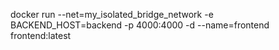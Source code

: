 docker run --net=my_isolated_bridge_network -e BACKEND_HOST=backend -p 4000:4000 -d --name=frontend frontend:latest